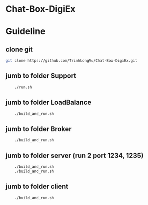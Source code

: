 # Chat-Box-DigiEx
# Guideline
## clone git
```bash
git clone https://github.com/TrinhLongVu/Chat-Box-DigiEx.git
```
## jumb to folder Support
```bash
    ./run.sh
```
## jumb to folder LoadBalance 
```bash
    ./build_and_run.sh
```
## jumb to folder Broker 
```bash
    ./build_and_run.sh
```
## jumb to folder server (run 2 port 1234, 1235) 
```bash
    ./build_and_run.sh 
    ./build_and_run.sh
```
## jumb to folder client
```bash
    ./build_and_run.sh
```
